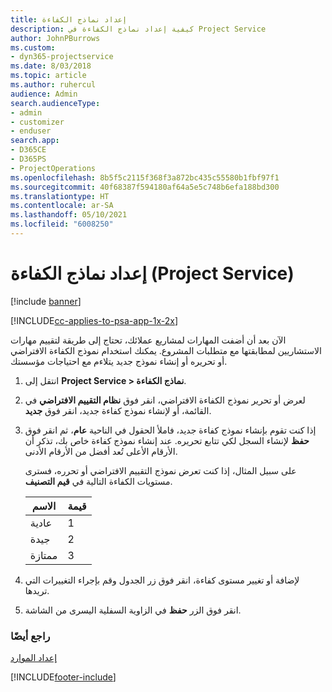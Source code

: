 ```yaml
---
title: إعداد نماذج الكفاءة
description: كيفية إعداد نماذج الكفاءة في Project Service
author: JohnPBurrows
ms.custom:
- dyn365-projectservice
ms.date: 8/03/2018
ms.topic: article
ms.author: ruhercul
audience: Admin
search.audienceType:
- admin
- customizer
- enduser
search.app:
- D365CE
- D365PS
- ProjectOperations
ms.openlocfilehash: 8b5f5c2115f368f3a872bc435c55580b1fbf97f1
ms.sourcegitcommit: 40f68387f594180af64a5e5c748b6efa188bd300
ms.translationtype: HT
ms.contentlocale: ar-SA
ms.lasthandoff: 05/10/2021
ms.locfileid: "6008250"
---
```

# <a name="set-up-proficiency-models-project-service"></a>إعداد نماذج الكفاءة (Project Service)

[!include [banner](../includes/psa-now-project-operations.md)]

[!INCLUDE[cc-applies-to-psa-app-1x-2x](../includes/cc-applies-to-psa-app-1x-2x.md)]

الآن بعد أن أضفت المهارات لمشاريع عملائك، تحتاج إلى طريقة لتقييم مهارات الاستشاريين لمطابقتها مع متطلبات المشروع. يمكنك استخدام نموذج الكفاءة الافتراضي أو تحريره أو إنشاء نموذج جديد يتلاءم مع احتياجات مؤسستك.  
  
1.  انتقل إلى **Project Service > نماذج الكفاءة**.  
  
2.  لعرض أو تحرير نموذج الكفاءة الافتراضي، انقر فوق **نظام التقييم الافتراضي‬** في القائمة، أو لإنشاء نموذج كفاءة جديد، انقر فوق **جديد**.  
  
3.  إذا كنت تقوم بإنشاء نموذج كفاءة جديد، فاملأ الحقول في الناحية **عام**، ثم انقر فوق **حفظ** لإنشاء السجل لكي تتابع تحريره. عند إنشاء نموذج كفاءة خاص بك، تذكر أن الأرقام الأعلى تُعد أفضل من الأرقام الأدنى.  
  
     على سبيل المثال، إذا كنت تعرض نموذج التقييم الافتراضي أو تحرره، فسترى مستويات الكفاءة التالية في **قيم التصنيف**.  
  
    |الاسم|قيمة|  
    |----------|-----------|  
    |عادية|1|  
    |جيدة|2|  
    |ممتازة|3|  
  
4.  لإضافة أو تغيير مستوى كفاءة، انقر فوق زر الجدول وقم بإجراء التغييرات التي تريدها.  
  
5.  انقر فوق الزر **حفظ** في الزاوية السفلية اليسرى من الشاشة.  
  
### <a name="see-also"></a>راجع أيضًا  
 [إعداد الموارد](../psa/set-up-resources.md)


[!INCLUDE[footer-include](../includes/footer-banner.md)]